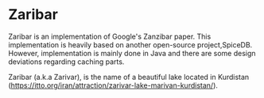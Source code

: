 # Zaribar

Zaribar is an implementation of Google's Zanzibar paper. This implementation is heavily based on another open-source project,SpiceDB. However, implementation is mainly done in Java and there are some design deviations regarding caching parts.

Zaribar (a.k.a Zarivar), is the name of a beautiful lake located in Kurdistan (https://itto.org/iran/attraction/zarivar-lake-marivan-kurdistan/).
